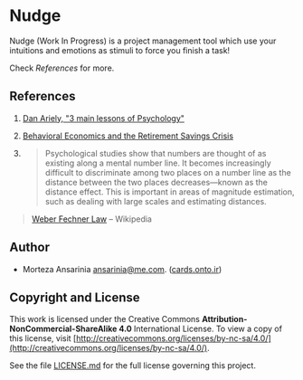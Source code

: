 # Nudge

Nudge (Work In Progress) is a project management tool which use your intuitions and emotions as stimuli to force you finish a task!

Check *References* for more.

## References
1. [Dan Ariely, "3 main lessons of Psychology"](http://danariely.com/2008/05/05/3-main-lessons-of-psychology/)

2. [Behavioral Economics and the Retirement Savings Crisis](http://www.sco.ca.gov/Files-EO/2013_sco_flac_benartzi_behavioural_econ_and_savings_crises.pdf)

3. > Psychological studies show that numbers are thought of as existing along a mental number line. It becomes increasingly difficult to discriminate among two places on a number line as the distance between the two places decreases—known as the distance effect. This is important in areas of magnitude estimation, such as dealing with large scales and estimating distances.
>
> [Weber Fechner Law](http://en.wikipedia.org/wiki/Weber–Fechner_law) – Wikipedia

## Author

- Morteza Ansarinia <ansarinia@me.com>. ([cards.onto.ir](http://cards.onto.ir))

## Copyright and License

This work is licensed under the Creative Commons **Attribution-NonCommercial-ShareAlike 4.0** International License. To view a copy of this license, visit [http://creativecommons.org/licenses/by-nc-sa/4.0/](http://creativecommons.org/licenses/by-nc-sa/4.0/).

See the file [LICENSE.md](LICENSE.md) for the full license governing this project.
